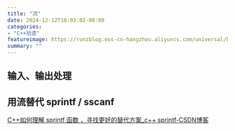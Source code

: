 ```yaml
---
title: "流"
date: 2024-12-12T16:03:02-08:00
categories: 
- "C++拾遗"
featureimage: https://runzblog.oss-cn-hangzhou.aliyuncs.com/universal/background1.jpg
summary: ""
---
```


## 输入、输出处理

## 用流替代 sprintf / sscanf
[C++如何理解 sprintf 函数 ，寻找更好的替代方案_c++ sprintf-CSDN博客](https://blog.csdn.net/Hodors/article/details/136045381)